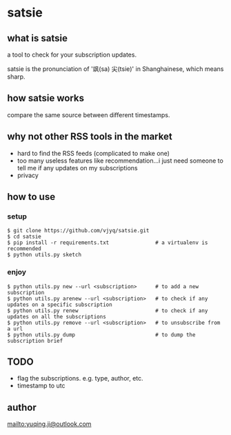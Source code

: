 # satsie

## what is satsie

a tool to check for your subscription updates.

satsie is the pronunciation of '飒(sa) 尖(tsie)' in Shanghainese, which means sharp.

## how satsie works

compare the same source between different timestamps.

## why not other RSS tools in the market

- hard to find the RSS feeds (complicated to make one)
- too many useless features like recommendation...i just need someone to tell me if any updates on my subscriptions
- privacy

## how to use

### setup

```
$ git clone https://github.com/vjyq/satsie.git
$ cd satsie
$ pip install -r requirements.txt               # a virtualenv is recommended
$ python utils.py sketch
```

### enjoy

```
$ python utils.py new --url <subscription>      # to add a new subscription
$ python utils.py arenew --url <subscription>   # to check if any updates on a specific subscription
$ python utils.py renew                         # to check if any updates on all the subscriptions
$ python utils.py remove --url <subscription>   # to unsubscribe from a url
$ python utils.py dump                          # to dump the subscription brief
```

## TODO

- flag the subscriptions. e.g. type, author, etc.
- timestamp to utc

## author

<mailto:yuqing.ji@outlook.com>
